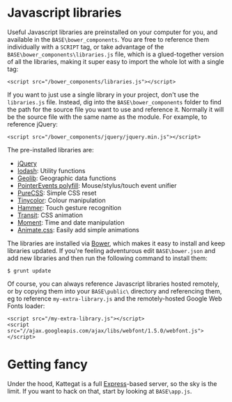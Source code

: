 # Javascript libraries

Useful Javascript libraries are preinstalled on your computer for you, and available in the `BASE\bower_components`. You are free to reference them individually with a `SCRIPT` tag, or take advantage of the `BASE\bower_components\libraries.js` file, which is a glued-together version of all the libraries, making it super easy to import the whole lot with a single tag:

````
<script src="/bower_components/libraries.js"></script>
````

If you want to just use a single library in your project, don't use the `libraries.js` file. Instead, dig into the `BASE\bower_components` folder to find the path for the source file you want to use and reference it. Normally it will be the source file with the same name as the module. For example, to reference jQuery:
	
````
<script src="/bower_components/jquery/jquery.min.js"></script>
````

The pre-installed libraries are:
* [jQuery](http://www.jquery.com)
* [lodash](https://github.com/lodash/lodash): Utility functions
* [Geolib](https://github.com/manuelbieh/Geolib): Geographic data functions
* [PointerEvents polyfill](https://github.com/Polymer/PointerEvents): Mouse/stylus/touch event unifier
* [PureCSS](http://purecss.io): Simple CSS reset
* [Tinycolor](https://github.com/bgrins/TinyColor): Colour manipulation
* [Hammer](http://eightmedia.github.io/hammer.js/): Touch gesture recognition
* [Transit](http://ricostacruz.com/jquery.transit/): CSS animation
* [Moment](http://momentjs.com/): Time and date manipulation
* [Animate.css](http://daneden.github.io/animate.css/): Easily add simple animations

The libraries are installed via [Bower](http://bower.io/), which makes it easy to install and keep libraries updated. If you're feeling adventurous edit `BASE\bower.json` and add new libraries and then run the following command to install them:

```
$ grunt update
```

Of course, you can always reference Javascript libraries hosted remotely, or by copying them into your `BASE\public\` directory and referencing them, eg to reference `my-extra-library.js` and the remotely-hosted Google Web Fonts loader:
````
<script src="/my-extra-library.js"></script>
<script src="//ajax.googleapis.com/ajax/libs/webfont/1.5.0/webfont.js"></script>
````

# Getting fancy

Under the hood, Kattegat is a full [Express](http://expressjs.com)-based server, so the sky is the limit. If you want to hack on that, start by looking at `BASE\app.js`.
